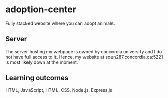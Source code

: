 # adoption-center
Fully stacked website where you can adopt animals.

## Server
The server hosting my webpage is owned by concordia university and I do not have full access to it. Hence, my website at soen287.concordia.ca:5221 is most likely down at the moment. 

## Learning outcomes
HTML, JavaScript, HTML, CSS, Node.js, Express.js
